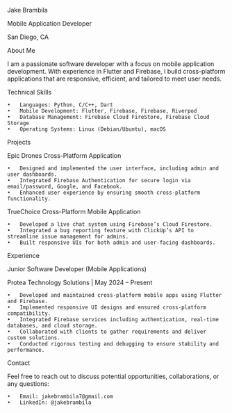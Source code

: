 Jake Brambila

Mobile Application Developer

San Diego, CA

About Me

I am a passionate software developer with a focus on mobile application development. With experience in Flutter and Firebase, I build cross-platform applications that are responsive, efficient, and tailored to meet user needs.

Technical Skills

	•	Languages: Python, C/C++, Dart
	•	Mobile Development: Flutter, Firebase, Firebase, Riverpod
	•	Database Management: Firebase Cloud FireStore, Firebase Cloud Storage
	•	Operating Systems: Linux (Debian/Ubuntu), macOS

Projects

Epic Drones Cross-Platform Application

	•	Designed and implemented the user interface, including admin and user dashboards.
	•	Integrated Firebase Authentication for secure login via email/password, Google, and Facebook.
	•	Enhanced user experience by ensuring smooth cross-platform functionality.

TrueChoice Cross-Platform Mobile Application

	•	Developed a live chat system using Firebase’s Cloud Firestore.
	•	Integrated a bug reporting feature with ClickUp’s API to streamline issue management for admins.
	•	Built responsive UIs for both admin and user-facing dashboards.

Experience

Junior Software Developer (Mobile Applications)

Protea Technology Solutions | May 2024 – Present

	•	Developed and maintained cross-platform mobile apps using Flutter and Firebase.
	•	Implemented responsive UI designs and ensured cross-platform compatibility.
	•	Integrated Firebase services including authentication, real-time databases, and cloud storage.
	•	Collaborated with clients to gather requirements and deliver custom solutions.
	•	Conducted rigorous testing and debugging to ensure stability and performance.

Contact

Feel free to reach out to discuss potential opportunities, collaborations, or any questions:

	•	Email: jakebrambila7@gmail.com
	•	LinkedIn: @jakebrambila

